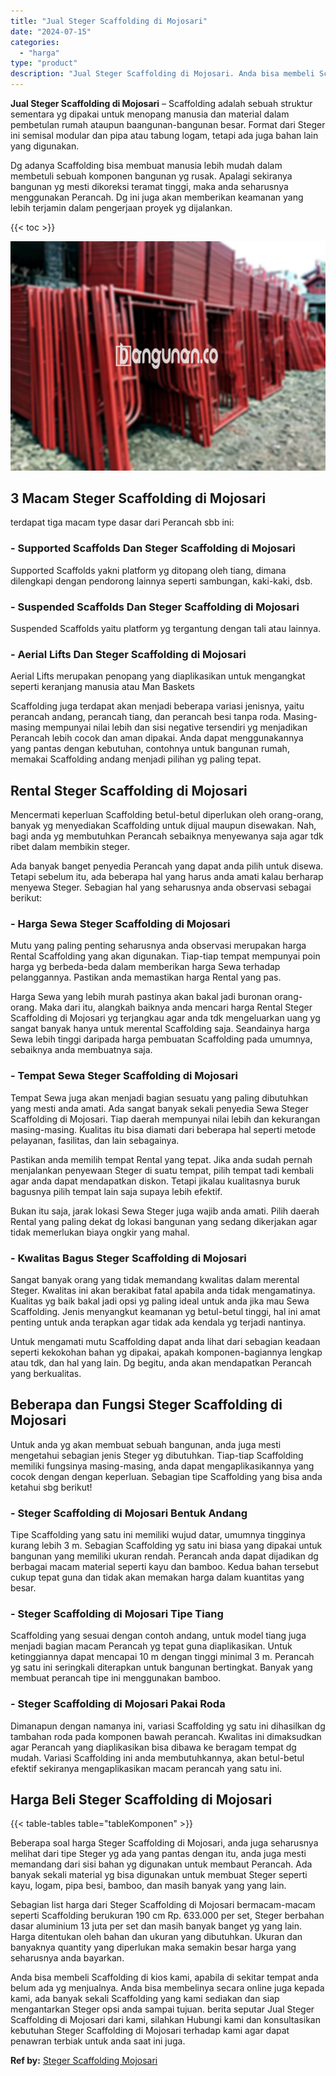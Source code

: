 ```yaml
---
title: "Jual Steger Scaffolding di Mojosari"
date: "2024-07-15"
categories: 
  - "harga"
type: "product"
description: "Jual Steger Scaffolding di Mojosari. Anda bisa membeli Scaffolding di kios kami, apabila di sekitar tempat anda belum ada yg menjualnya. Anda bisa membelinya..."
---
```


**Jual Steger Scaffolding di Mojosari** – Scaffolding adalah sebuah struktur sementara yg dipakai untuk menopang manusia dan material dalam pembetulan rumah ataupun baangunan-bangunan besar. Format dari Steger ini semisal modular dan pipa atau tabung logam, tetapi ada juga bahan lain yang digunakan.

Dg adanya Scaffolding bisa membuat manusia lebih mudah dalam membetuli sebuah komponen bangunan yg rusak. Apalagi sekiranya bangunan yg mesti dikoreksi teramat tinggi, maka anda seharusnya menggunakan Perancah. Dg ini juga akan memberikan keamanan yang lebih terjamin dalam pengerjaan proyek yg dijalankan.

{{< toc >}}

![Jual Steger Scaffolding di Mojosari](/images/sewa-scaffolding-steger-08.png)

## 3 Macam Steger Scaffolding di Mojosari

terdapat tiga macam type dasar dari Perancah sbb ini:

### \- Supported Scaffolds Dan Steger Scaffolding di Mojosari

Supported Scaffolds yakni platform yg ditopang oleh tiang, dimana dilengkapi dengan pendorong lainnya seperti sambungan, kaki-kaki, dsb.

### \- Suspended Scaffolds Dan Steger Scaffolding di Mojosari

Suspended Scaffolds yaitu platform yg tergantung dengan tali atau lainnya.

### \- Aerial Lifts Dan Steger Scaffolding di Mojosari

Aerial Lifts merupakan penopang yang diaplikasikan untuk mengangkat seperti keranjang manusia atau Man Baskets

Scaffolding juga terdapat akan menjadi beberapa variasi jenisnya, yaitu perancah andang, perancah tiang, dan perancah besi tanpa roda. Masing-masing mempunyai nilai lebih dan sisi negative tersendiri yg menjadikan Perancah lebih cocok dan aman dipakai. Anda dapat menggunakannya yang pantas dengan kebutuhan, contohnya untuk bangunan rumah, memakai Scaffolding andang menjadi pilihan yg paling tepat.

## Rental Steger Scaffolding di Mojosari

Mencermati keperluan Scaffolding betul-betul diperlukan oleh orang-orang, banyak yg menyediakan Scaffolding untuk dijual maupun disewakan. Nah, bagi anda yg membutuhkan Perancah sebaiknya menyewanya saja agar tdk ribet dalam membikin steger.

Ada banyak banget penyedia Perancah yang dapat anda pilih untuk disewa. Tetapi sebelum itu, ada beberapa hal yang harus anda amati kalau berharap menyewa Steger. Sebagian hal yang seharusnya anda observasi sebagai berikut:

### \- Harga Sewa Steger Scaffolding di Mojosari

Mutu yang paling penting seharusnya anda observasi merupakan harga Rental Scaffolding yang akan digunakan. Tiap-tiap tempat mempunyai poin harga yg berbeda-beda dalam memberikan harga Sewa terhadap pelanggannya. Pastikan anda memastikan harga Rental yang pas.

Harga Sewa yang lebih murah pastinya akan bakal jadi buronan orang-orang. Maka dari itu, alangkah baiknya anda mencari harga Rental Steger Scaffolding di Mojosari yg terjangkau agar anda tdk mengeluarkan uang yg sangat banyak hanya untuk merental Scaffolding saja. Seandainya harga Sewa lebih tinggi daripada harga pembuatan Scaffolding pada umumnya, sebaiknya anda membuatnya saja.

### \- Tempat Sewa Steger Scaffolding di Mojosari

Tempat Sewa juga akan menjadi bagian sesuatu yang paling dibutuhkan yang mesti anda amati. Ada sangat banyak sekali penyedia Sewa Steger Scaffolding di Mojosari. Tiap daerah mempunyai nilai lebih dan kekurangan masing-masing. Kualitas itu bisa diamati dari beberapa hal seperti metode pelayanan, fasilitas, dan lain sebagainya.

Pastikan anda memilih tempat Rental yang tepat. Jika anda sudah pernah menjalankan penyewaan Steger di suatu tempat, pilih tempat tadi kembali agar anda dapat mendapatkan diskon. Tetapi jikalau kualitasnya buruk bagusnya pilih tempat lain saja supaya lebih efektif.

Bukan itu saja, jarak lokasi Sewa Steger juga wajib anda amati. Pilih daerah Rental yang paling dekat dg lokasi bangunan yang sedang dikerjakan agar tidak memerlukan biaya ongkir yang mahal.

### \- Kwalitas Bagus Steger Scaffolding di Mojosari

Sangat banyak orang yang tidak memandang kwalitas dalam merental Steger. Kwalitas ini akan berakibat fatal apabila anda tidak mengamatinya. Kualitas yg baik bakal jadi opsi yg paling ideal untuk anda jika mau Sewa Scaffolding. Jenis menyangkut keamanan yg betul-betul tinggi, hal ini amat penting untuk anda terapkan agar tidak ada kendala yg terjadi nantinya.

Untuk mengamati mutu Scaffolding dapat anda lihat dari sebagian keadaan seperti kekokohan bahan yg dipakai, apakah komponen-bagiannya lengkap atau tdk, dan hal yang lain. Dg begitu, anda akan mendapatkan Perancah yang berkualitas.

## Beberapa dan Fungsi Steger Scaffolding di Mojosari

Untuk anda yg akan membuat sebuah bangunan, anda juga mesti mengetahui sebagian jenis Steger yg dibutuhkan. Tiap-tiap Scaffolding memiliki fungsinya masing-masing, anda dapat mengaplikasikannya yang cocok dengan dengan keperluan. Sebagian tipe Scaffolding yang bisa anda ketahui sbg berikut!

### \- Steger Scaffolding di Mojosari Bentuk Andang

Tipe Scaffolding yang satu ini memiliki wujud datar, umumnya tingginya kurang lebih 3 m. Sebagian Scaffolding yg satu ini biasa yang dipakai untuk bangunan yang memiliki ukuran rendah. Perancah anda dapat dijadikan dg berbagai macam material seperti kayu dan bamboo. Kedua bahan tersebut cukup tepat guna dan tidak akan memakan harga dalam kuantitas yang besar.

### \- Steger Scaffolding di Mojosari Tipe Tiang

Scaffolding yang sesuai dengan contoh andang, untuk model tiang juga menjadi bagian macam Perancah yg tepat guna diaplikasikan. Untuk ketinggiannya dapat mencapai 10 m dengan tinggi minimal 3 m. Perancah yg satu ini seringkali diterapkan untuk bangunan bertingkat. Banyak yang membuat perancah tipe ini menggunakan bamboo.

### \- Steger Scaffolding di Mojosari Pakai Roda

Dimanapun dengan namanya ini, variasi Scaffolding yg satu ini dihasilkan dg tambahan roda pada komponen bawah perancah. Kwalitas ini dimaksudkan agar Perancah yang diaplikasikan bisa dibawa ke beragam tempat dg mudah. Variasi Scaffolding ini anda membutuhkannya, akan betul-betul efektif sekiranya mengaplikasikan macam perancah yang satu ini.

## Harga Beli Steger Scaffolding di Mojosari

{{< table-tables table="tableKomponen" >}}

Beberapa soal harga Steger Scaffolding di Mojosari, anda juga seharusnya melihat dari tipe Steger yg ada yang pantas dengan itu, anda juga mesti memandang dari sisi bahan yg digunakan untuk membaut Perancah. Ada banyak sekali material yg bisa digunakan untuk membuat Steger seperti kayu, logam, pipa besi, bamboo, dan masih banyak yang yang lain.

Sebagian list harga dari Steger Scaffolding di Mojosari bermacam-macam seperti Scaffolding berukuran 190 cm Rp. 633.000 per set, Steger berbahan dasar aluminium 13 juta per set dan masih banyak banget yg yang lain. Harga ditentukan oleh bahan dan ukuran yang dibutuhkan. Ukuran dan banyaknya quantity yang diperlukan maka semakin besar harga yang seharusnya anda bayarkan.

Anda bisa membeli Scaffolding di kios kami, apabila di sekitar tempat anda belum ada yg menjualnya. Anda bisa membelinya secara online juga kepada kami, ada banyak sekali Scaffolding yang kami sediakan dan siap mengantarkan Steger opsi anda sampai tujuan. berita seputar Jual Steger Scaffolding di Mojosari dari kami, silahkan Hubungi kami dan konsultasikan kebutuhan Steger Scaffolding di Mojosari terhadap kami agar dapat penawran terbiak untuk anda saat ini juga.

**Ref by:** [Steger Scaffolding Mojosari](https://id.wikipedia.org/wiki/Steger)
